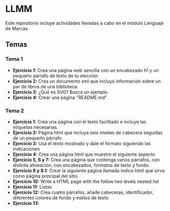# LLMM
Este repositorio incluye actividades llevadas a cabo en el módulo Lenguaje de Marcas.

## Temas

### Tema 1
- **Ejercicio 1:** Crea una página web sencilla con un encabezado h1 y un pequeño párrafo de texto de tu elección
- **Ejercicio 2:** Crea un documento xml que incluya información sobre un par de libros de una biblioteca.
- **Ejercicio 3:** ¿Qué es SVG? Busca un ejemplo.
- **Ejercicio 4:** Crear una página "README.md"

### Tema 2
- **Ejercicio 1:** Crea una página con el texto facilitado e incluye las etiquetas necesarias.
- **Ejercicio 2:** Página html que incluya seis niveles de cabecera seguidas de un pequeño párrafo
- **Ejercicio 3:** Usa el texto mostrado y dale el formato siguiendo las indicaciones
- **Ejercicio 4:** Crea una página html que muestre el siguiente aspecto
- **Ejercicio 5, 6 y 7:** Crea una página que contenga varios párrafos, con distinta alineación, con encabezados,
  formatos de texto y fondo.
- **Ejercicio 8 y 8.1:** Crear la siguiente página llamada indice.html que sirva como página principal del sitio
- **Ejercicio 10:** Write a HTML page with the follow two levels nested list 
- **Ejercicio 11:** Listas
- **Ejercicio 12:** Crea cuatro párrafos, añade cabeceras, identificador, diferentes colores de fondo y estilos de texto
- **Ejercicio 13:** 
